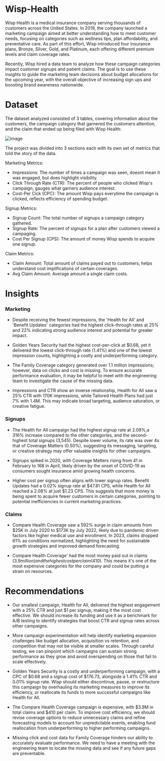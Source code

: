 # Wisp-Health

Wisp Health is a medical insurance company serving thousands of customers across the United States. In 2019, the company launched a marketing campaign aimed at better understanding how to meet customer needs, focusing on categories such as wellness tips, plan affordability, and preventative care. As part of this effort, Wisp introduced four insurance plans, Bronze, Silver, Gold, and Platinum, each offering different premium levels and claim coverage rates.

Recently, Wisp hired a data team to analyze how these campaign categories impact customer signups and patient claims. The goal is to use these insights to guide the marketing team decisions about budget allocations for the upcoming year, with the overall objective of increasing sign ups and boosting brand awareness nationwide.

# Dataset
The dataset analyzed consisted of 3 tables, covering information about the customers, the campaign category that garnered the customers attention, and the claim that ended up being filed with Wisp Health:

![image](https://github.com/user-attachments/assets/06cdb1bc-e4d9-4e11-add0-4c89dd5638ba)

The  project was divided into 3 sections each with its own set of metrics that told the story of the data.

Marketing Metrics:

* Impressions: The number of times a campaign was seen, doesnt mean it was engaged, but does highlight visibility. 
* Click Through Rate (CTR): The percent of people who clicked Wisp's campaign, gauges what garners audience interest.
* Cost-Per Cick (CPC): The amount Wisp pays everytime the campaign is clicked, reflects efficiency of spending budget.

Signup Metrics:

* Signup Count: The total number of signups a campaign category gathered.
* Signup Rate: The percent of signups for a plan after customers viewed a campaging. 
* Cost Per Signup (CPS): The amount of money Wisp spends to acquire one signup.

Claim Metrics:

* Claim Amount: Total amount of claims payed out to customers, helps understand cost implifications of certain coverages.
* Avg Claim Amount: Average amount a single claim costs.

# Insights

### Marketing

* Despite receiving the fewest impressions, the 'Health for All' and 'Benefit Updates' categories had the highest click-through rates at 25% and 22% indicating strong audience interest and potential for greater impact.

* Golden Years Security had the highest cost-per-click at $0.68, yet it delivered the lowest click-through rate (1.41%) and one of the lowest impression counts, highlighting a costly and underperforming category.

* The Family Coverage category generated over 1.1 million impressions; however, data on clicks and cost is missing. To ensure accurate performance evaluation, it may be helpful to meet with the engineering team to investigate the cause of the missing data.

* Impressions and CTR show an inverse relationship, Health for All saw a 25% CTR with 170K impressions, while Tailored Health Plans had just 7% with 1.4M. This may indicate broad targeting, audience saturation, or creative fatigue.

### Signups

* The Health for All campaign had the highest signup rate at 2.08%,a 316% increase compared to the other categories, and the second-highest total signups (3,545). Despite lower volume, its rate was over 4x that of Coverage Matters (0.50%), suggesting its messaging, targeting, or creative strategy may offer valuable insights for other campaigns.

* Signups spiked in 2020, with Coverage Matters rising from 41 in February to 168 in April, likely driven by the onset of COVID-19 as consumers sought insurance amid growing health concerns.

* Higher cost per signup often aligns with lower signup rates. Benefit Updates had a 0.02% signup rate at $47.81 CPS, while Health for All reached a 2.08% at just $1.23 CPS. This suggests that more money is being spent to acquire fewer customers in certain categories, pointing to potential inefficiencies in current marketing practices.

### Claims

* Compare Health Coverage saw a 592% surge in claim amounts from $25K in July 2020 to $173K by July 2022, likely due to pandemic driven factors like higher medical use and enrollment. In 2023, claims dropped 61% as conditions normalized, highlighting the need for sustainable growth strategies and improved demand forecasting.

* Compare Health Coverage' had the most money paid out in claims ($3.9 million) and the highest cost per claim ($410). This means it's one of the most expensive categories for the company and could be putting a strain on resources.

# Recommendations

* Our smallest campaign, Health for All, delivered the highest engagement with a 25% CTR and just $1 per signup, making it the most cost effective. We should increase its funding and use it as a benchmark for A/B testing to identify strategies that boost CTR and signup rates across other campaigns.

* More campaign experimentation will help identify marketing expansion challenges like budget allocation, acquisition vs retention, and competition that may not be visible at smaller scales. Through careful testing, we can pinpoint which campaigns can sustain strong performance as they grow and avoid overspending on those that fail to scale effectively.

* Golden Years Security is a costly and underperforming campaign, with a CPC of $0.68 and a signup cost of $176.73, alongside a 1.41% CTR and 0.01% signup rate. Wisp should either discontinue, pause, or restructure this campaign by overhauling its marketing measures to improve its efficiency, or reallocate its funds to more successful campaigns like Health for All.

* The Compare Health Coverage campaign is expensive, with $3.9M in total claims and $410 per claim. To improve cost efficiency, we should revise coverage options to reduce unnecessary claims and refine forecasting models to account for unpredictable events, enabling fund reallocation from underperforming to higher performing campaigns.

* Missing click and cost data for Family Coverage hinders our ability to accurately evaluate performance. We need to have a meeting with the engineering team to locate the missing data and see if any future gaps are preventable.











